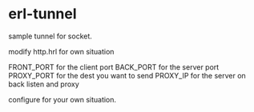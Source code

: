 erl-tunnel
==========

sample tunnel for socket.

modify http.hrl for own situation

FRONT_PORT for the client port
BACK_PORT for the server port
PROXY_PORT for the dest you want to send
PROXY_IP for the server on  back listen and proxy

configure for your own situation.







